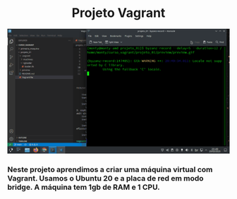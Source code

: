 <div align="center">
  <h1>Projeto Vagrant</h1>

![preview](https://github.com/Monty-Gabriel/projeto_01/blob/main/preview/vagrant_ubuntu_20.gif)

</div>

<div align="left">
<h3>Neste projeto aprendimos a criar uma máquina virtual com Vagrant.
Usamos o Ubuntu 20 e a placa de red em modo bridge.
A máquina tem 1gb de RAM e 1 CPU.
<h3>
</div>

